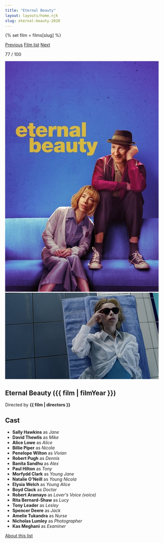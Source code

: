 ```yaml
---
title: "Eternal Beauty"
layout: layouts/home.njk
slug: eternal-beauty-2020
---
```


{% set film = films[slug] %}

<nav class="films">
  <a class="prev" href="../schemers-2020">Previous</a>
  <a href="../">Film list</a>
  <a class="next" href="../limbo-2020">Next</a>
</nav>

<p>77 / 100</p>

<article class="film">
  <div class="backdrop-and-poster">
    <img class="poster" src="../films/posters/eternal-beauty-2020.jpg" alt="">
    <img class="backdrop" src="../films/backdrops/eternal-beauty-2020.jpg" alt="">
  </div>

  <h1>Eternal Beauty ({{ film | filmYear }})</h1>

  <p class="director">
    Directed by <strong>{{ film | directors }}</strong>
  </p>


  <h2>
    Cast
  </h2>
  <ul>
            <li><strong>Sally Hawkins</strong> as <em>Jane</em></li>
        <li><strong>David Thewlis</strong> as <em>Mike</em></li>
        <li><strong>Alice Lowe</strong> as <em>Alice</em></li>
        <li><strong>Billie Piper</strong> as <em>Nicola</em></li>
        <li><strong>Penelope Wilton</strong> as <em>Vivian</em></li>
        <li><strong>Robert Pugh</strong> as <em>Dennis</em></li>
        <li><strong>Banita Sandhu</strong> as <em>Alex</em></li>
        <li><strong>Paul Hilton</strong> as <em>Tony</em></li>
        <li><strong>Morfydd Clark</strong> as <em>Young Jane</em></li>
        <li><strong>Natalie O'Neill</strong> as <em>Young Nicola</em></li>
        <li><strong>Elysia Welch</strong> as <em>Young Alice</em></li>
        <li><strong>Boyd Clack</strong> as <em>Doctor</em></li>
        <li><strong>Robert Aramayo</strong> as <em>Lover's Voice (voice)</em></li>
        <li><strong>Rita Bernard-Shaw</strong> as <em>Lucy</em></li>
        <li><strong>Tony Leader</strong> as <em>Lesley</em></li>
        <li><strong>Spencer Deere</strong> as <em>Jack</em></li>
        <li><strong>Amelie Tukandra</strong> as <em>Nurse</em></li>
        <li><strong>Nicholas Lumley</strong> as <em>Photographer</em></li>
        <li><strong>Kas Meghani</strong> as <em>Examiner</em></li>
  </ul>
</article>
<footer>
  <a href="../about">About this list</a>
</footer>
